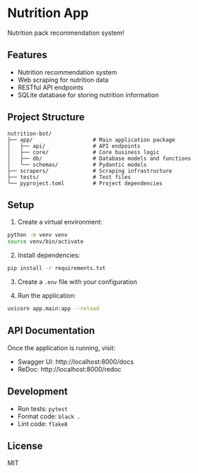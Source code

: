 # Nutrition App

Nutrition pack recommendation system!

## Features

-   Nutrition recommendation system
-   Web scraping for nutrition data
-   RESTful API endpoints
-   SQLite database for storing nutrition information

## Project Structure

```
nutrition-bot/
├── app/                   # Main application package
│   ├── api/               # API endpoints
│   ├── core/              # Core business logic
│   ├── db/                # Database models and functions
│   └── schemas/           # Pydantic models
├── scrapers/              # Scraping infrastructure
├── tests/                 # Test files
└── pyproject.toml         # Project dependencies
```

## Setup

1. Create a virtual environment:

```bash
python -m venv venv
source venv/bin/activate
```

2. Install dependencies:

```bash
pip install -r requirements.txt
```

3. Create a `.env` file with your configuration

4. Run the application:

```bash
uvicorn app.main:app --reload
```

## API Documentation

Once the application is running, visit:

-   Swagger UI: http://localhost:8000/docs
-   ReDoc: http://localhost:8000/redoc

## Development

-   Run tests: `pytest`
-   Format code: `black .`
-   Lint code: `flake8`

## License

MIT
